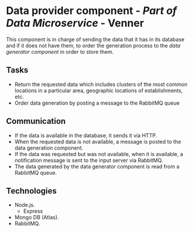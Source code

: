 # Data provider component - _Part of Data Microservice_ - Venner
This component is in charge of sending the data that it has in its database and if it does not have them, to order the generation process to the _data generator component_ in order to store them.

## Tasks
* Return the requested data which includes clusters of the most common locations in a particular area, geographic locations of establishments, etc.
* Order data generation by posting a message to the RabbitMQ queue

## Communication
* If the data is available in the database, it sends it via HTTP.
* When the requested data is not available, a message is posted to the data generation component.
* If the data was requested but was not available, when it is available, a notification message is sent to the input server via RabbitMQ.
* The data generated by the data generator component is read from a RabbitMQ queue.


## Technologies
* Node.js.
  * Express
* Mongo DB (Atlas).
* RabbitMQ.
